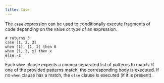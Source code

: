```yaml
---
title: Case
---
```


The `case` expression can be used to conditionally execute fragments of code depending on the value or type of an expression.

```tn
# returns 3
case [1, 2, 3]
when [1], [1, 2] then 0
when [1, 2, x] then x
else -1
```

Each `when` clause expects a comma separated list of patterns to match. If one of the provided patterns match, the corresponding body is executed. If no `when` clause has a match, the `else` clause is executed (if it is present).
